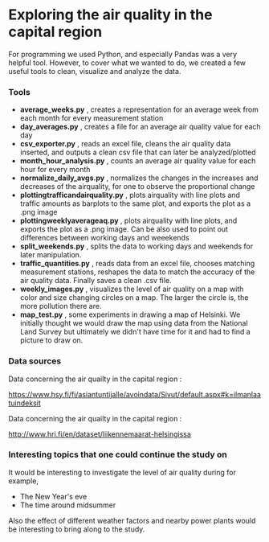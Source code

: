 # Exploring the air quality in the capital region

For programming we used Python, and especially Pandas was a very helpful tool. However, to cover what we wanted to do, we created a few useful tools to clean, visualize and analyze the data.

### Tools 
* **average_weeks.py** , creates a representation for an average week from each month for every measurement station
* **day_averages.py** , creates a file for an average air quality value for each day
* **csv_exporter.py** , reads an excel file, cleans the air quality data inserted, and outputs a clean csv file that can later be analyzed/plotted
* **month_hour_analysis.py** , counts an average air quality value for each hour for every month 
* **normalize_daily_avgs.py** , normalizes the changes in the increases and decreases of the airquality, for one to observe the proportional change
* **plottingtrafficandairquality.py** , plots airquality with line plots and traffic amounts as barplots to the same plot, and exports the plot as a .png image
* **plottingweeklyaverageaq.py** , plots airquality with line plots, and exports the plot as a .png image. Can be also used to point out differences between working days and weeekends
* **split_weekends.py** , splits the data to working days and weekends for later manipulation.
* **traffic_quantities.py** , reads data from an excel file, chooses matching measurement stations, reshapes the data to match the accuracy of the air quality data. Finally saves a clean .csv file.
* **weekly_images.py** , visualizes the level of air quality on a map with color and size changing circles on a map. The larger the circle is, the more pollution there are. 
* **map_test.py** , some experiments in drawing a map of Helsinki. We initially thought we would draw the map using data from the National Land Survey but ultimately we didn't have time for it and had to find a picture to draw on. 



### Data sources

Data concerning the air quailty in the capital region :

https://www.hsy.fi/fi/asiantuntijalle/avoindata/Sivut/default.aspx#k=ilmanlaatuindeksit

Data concerning the air quailty in the capital region :

http://www.hri.fi/en/dataset/liikennemaarat-helsingissa

### Interesting topics that one could continue the study on

It would be interesting to investigate the level of air quality during for example,
  
* The New Year's eve
* The time around midsummer 

Also the effect of different weather factors and nearby power plants would be interesting to bring along to the study.

